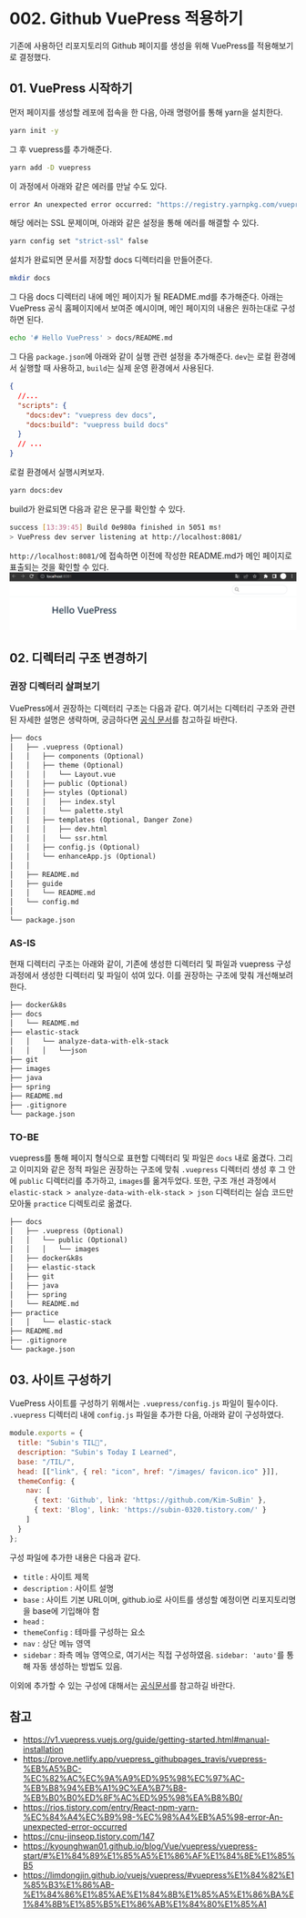 # 002. Github VuePress 적용하기

기존에 사용하던 리포지토리의 Github 페이지를 생성을 위해 VuePress를 적용해보기로 결정했다.

## 01. VuePress 시작하기

먼저 페이지를 생성할 레포에 접속을 한 다음, 아래 명령어를 통해 yarn을 설치한다.

```bash
yarn init -y
```

그 후 vuepress를 추가해준다.

```bash
yarn add -D vuepress
```

이 과정에서 아래와 같은 에러를 만날 수도 있다.

```bash
error An unexpected error occurred: "https://registry.yarnpkg.com/vuepress: self signed certificate in certificate chain".
```

해당 에러는 SSL 문제이며, 아래와 같은 설정을 통해 에러를 해결할 수 있다.

```bash
yarn config set "strict-ssl" false
```

설치가 완료되면 문서를 저장할 docs 디렉터리을 만들어준다.

```bash
mkdir docs
```

그 다음 docs 디렉터리 내에 메인 페이지가 될 README.md를 추가해준다. 아래는 VuePress 공식 홈페이지에서 보여준 예시이며, 메인 페이지의 내용은 원하는대로 구성하면 된다.

```bash
echo '# Hello VuePress' > docs/README.md
```

그 다음 `package.json`에 아래와 같이 실행 관련 설정을 추가해준다. `dev`는 로컬 환경에서 실행할 때 사용하고, `build`는 실제 운영 환경에서 사용된다.

```json
{
  //...
  "scripts": {
    "docs:dev": "vuepress dev docs",
    "docs:build": "vuepress build docs"
  }
  // ...
}
```

로컬 환경에서 실행시켜보자.

```bash
yarn docs:dev
```

build가 완료되면 다음과 같은 문구를 확인할 수 있다.

```bash
success [13:39:45] Build 0e980a finished in 5051 ms!
> VuePress dev server listening at http://localhost:8081/
```

`http://localhost:8081/`에 접속하면 이전에 작성한 README.md가 메인 페이지로 표출되는 것을 확인할 수 있다.
![](../.vuepress/public/images/git/002-01.png)

## 02. 디렉터리 구조 변경하기

### 권장 디렉터리 살펴보기

VuePress에서 권장하는 디렉터리 구조는 다음과 같다. 여기서는 디렉터리 구조와 관련된 자세한 설명은 생략하며, 궁금하다면 [공식 문서](https://v1.vuepress.vuejs.org/guide/directory-structure.html#default-page-routing)를 참고하길 바란다.

```
├── docs
│   ├── .vuepress (Optional)
│   │   ├── components (Optional)
│   │   ├── theme (Optional)
│   │   │   └── Layout.vue
│   │   ├── public (Optional)
│   │   ├── styles (Optional)
│   │   │   ├── index.styl
│   │   │   └── palette.styl
│   │   ├── templates (Optional, Danger Zone)
│   │   │   ├── dev.html
│   │   │   └── ssr.html
│   │   ├── config.js (Optional)
│   │   └── enhanceApp.js (Optional)
│   │
│   ├── README.md
│   ├── guide
│   │   └── README.md
│   └── config.md
│
└── package.json
```

### AS-IS

현재 디렉터리 구조는 아래와 같이, 기존에 생성한 디렉터리 및 파일과 vuepress 구성 과정에서 생성한 디렉터리 및 파일이 섞여 있다. 이를 권장하는 구조에 맞춰 개선해보려 한다.

```
├── docker&k8s
├── docs
│   └── README.md
├── elastic-stack
│   │   └── analyze-data-with-elk-stack
│   │   │   └──json
├── git
├── images
├── java
├── spring
├── README.md
├── .gitignore
└── package.json
```

### TO-BE

vuepress를 통해 페이지 형식으로 표현할 디렉터리 및 파일은 `docs` 내로 옮겼다. 그리고 이미지와 같은 정적 파일은 권장하는 구조에 맞춰 `.vuepress` 디렉터리 생성 후 그 안에 `public` 디렉터리를 추가하고, `images`를 옮겨두었다. 또한, 구조 개선 과정에서 `elastic-stack > analyze-data-with-elk-stack > json` 디렉터리는 실습 코드만 모아둘 `practice` 디렉토리로 옮겼다.

```
├── docs
│   ├── .vuepress (Optional)
│   │   └── public (Optional)
│   │   │   └── images
│   ├── docker&k8s
│   ├── elastic-stack
│   ├── git
│   ├── java
│   ├── spring
│   └── README.md
├── practice
│   │   └── elastic-stack
├── README.md
├── .gitignore
└── package.json
```

## 03. 사이트 구성하기

VuePress 사이트를 구성하기 위해서는 `.vuepress/config.js` 파일이 필수이다. `.vuepress` 디렉터리 내에 `config.js` 파일을 추가한 다음, 아래와 같이 구성하였다.

```javascript
module.exports = {
  title: "Subin's TIL🐰",
  description: "Subin's Today I Learned",
  base: "/TIL/",
  head: [["link", { rel: "icon", href: "/images/ favicon.ico" }]],
  themeConfig: {
    nav: [
      { text: 'Github', link: 'https://github.com/Kim-SuBin' },
      { text: 'Blog', link: 'https://subin-0320.tistory.com/' }
    ]
  }
};
```
구성 파일에 추가한 내용은 다음과 같다.
- `title` : 사이트 제목
- `description` : 사이트 설명
- `base` : 사이트 기본 URL이며, github.io로 사이트를 생성할 예정이면 리포지토리명을 base에 기입해야 함
- `head` :
- `themeConfig` : 테마를 구성하는 요소
- `nav` : 상단 메뉴 영역
- `sidebar` : 좌측 메뉴 영역으로, 여기서는 직접 구성하였음. `sidebar: 'auto'`를 통해 자동 생성하는 방법도 있음.

이외에 추가할 수 있는 구성에 대해서는 [공식문서](https://v1.vuepress.vuejs.org/config/#basic-config)를 참고하길 바란다.

## 참고

- https://v1.vuepress.vuejs.org/guide/getting-started.html#manual-installation
- https://prove.netlify.app/vuepress_githubpages_travis/vuepress-%EB%A5%BC-%EC%82%AC%EC%9A%A9%ED%95%98%EC%97%AC-%EB%B8%94%EB%A1%9C%EA%B7%B8-%EB%B0%B0%ED%8F%AC%ED%95%98%EA%B8%B0/
- https://rios.tistory.com/entry/React-npm-yarn-%EC%84%A4%EC%B9%98-%EC%98%A4%EB%A5%98-error-An-unexpected-error-occurred
- https://cnu-jinseop.tistory.com/147
- https://kyounghwan01.github.io/blog/Vue/vuepress/vuepress-start/#%E1%84%89%E1%85%A5%E1%86%AF%E1%84%8E%E1%85%B5
- https://limdongjin.github.io/vuejs/vuepress/#vuepress%E1%84%82%E1%85%B3%E1%86%AB-%E1%84%86%E1%85%AE%E1%84%8B%E1%85%A5%E1%86%BA%E1%84%8B%E1%85%B5%E1%86%AB%E1%84%80%E1%85%A1